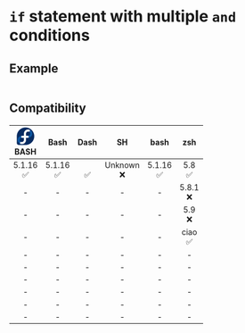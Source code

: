 # `if` statement with multiple `and` conditions

## Example

```sh

```

## Compatibility
| ![](../../os/fedora/logo.png)<br>BASH | Bash | Dash | SH | bash | zsh |
|:-------------------------------:|:---:|:---:|:---:|:---:|:---:|
|           5.1.16<br>✅           | 5.1.16<br>✅ | <br>✅ | Unknown<br>❌ | 5.1.16<br>✅ | 5.8<br>✅ |
|                -                | - | - | - | - | 5.8.1<br>❌ |
|                -                | - | - | - | - | 5.9<br>❌ |
|                -                | - | - | - | - | ciao<br>✅ |
|                -                | - | - | - | - | - |
|                -                | - | - | - | - | - |
|                -                | - | - | - | - | - |
|                -                | - | - | - | - | - |
|                -                | - | - | - | - | - |
|                -                | - | - | - | - | - |
